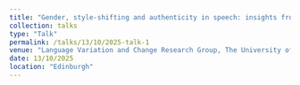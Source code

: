 ```yaml
---
title: "Gender, style-shifting and authenticity in speech: insights from trans speakers"
collection: talks
type: "Talk"
permalink: /talks/13/10/2025-talk-1
venue: "Language Variation and Change Research Group, The University of Edinburgh"
date: 13/10/2025
location: "Edinburgh"
---
```

